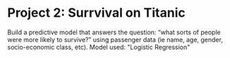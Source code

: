 # Project 2: Surrvival on Titanic
Build a predictive model that answers the question: “what sorts of people were more likely to survive?” using passenger data (ie name, age, gender, socio-economic class, etc).
Model used: "Logistic Regression"
